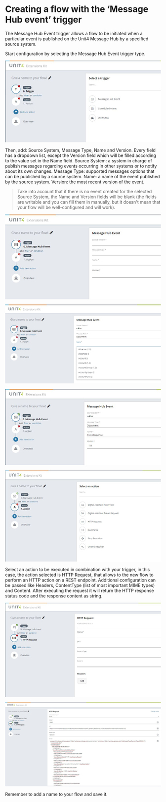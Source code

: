# Creating a flow with the ‘Message Hub event’ trigger

The Message Hub Event trigger allows a flow to be initiated when a particular event is published on the Unit4 Message Hub by a specified source system.

Start configuration by selecting the Message Hub Event trigger type. 
 
 ![broken image](images/Message_Hub_Event_1.JPG)

Then, add: Source System, Message Type, Name and Version. Every field has a dropdown list, except the Version field which will be filled according to the value set in the Name field.
Source System: a system in charge of publish messages regarding events occurring in other systems or to notify about its own changes.
Message Type: supported messages options that can be published by a source system.
Name: a name of the event published by the source system.
Version: the most recent version of the event.

>Take into account that if there is no event created for the selected Source System, the Name and Version fields will be blank (the fields are writable and you can fill them in manually, but it doesn't mean that your flow will be well-configured and will work).

![broken image](images/Message_Hub_Event_2.JPG)

![broken image](images/Message_Hub_Event-3.JPG)
 
![broken image](images/Message_Hub_Event_4.JPG)

![broken image](images/Message_Hub_Event_5.JPG)

Select an action to be executed in combination with your trigger, in this case, the action selected is HTTP Request, that allows to the new flow to perform an HTTP action on a REST endpoint.
Additional configuration can be passed like Headers, ContentType (list of most important MIME types) and Content.
After executing the request it will return the HTTP response status code and the response content as string.
 
![broken image](images/Message_Hub_Event_6.JPG)

![broken image](images/Message_Hub_Event-7.JPG)

Remember to add a name to your flow and save it.